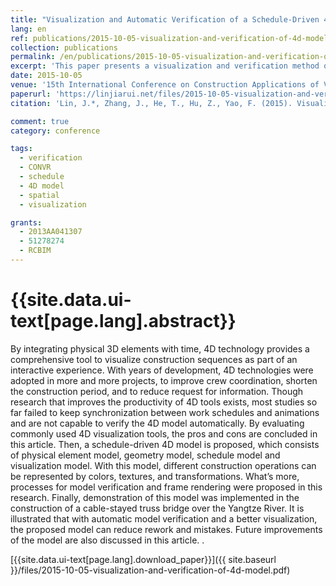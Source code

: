 ```yaml
---
title: "Visualization and Automatic Verification of a Schedule-Driven 4D Model"
lang: en
ref: publications/2015-10-05-visualization-and-verification-of-4d-model
collection: publications
permalink: /en/publications/2015-10-05-visualization-and-verification-of-4d-model
excerpt: 'This paper presents a visualization and verification method of 4D model.'
date: 2015-10-05
venue: '15th International Conference on Construction Applications of Virtual Reality'
paperurl: 'https://linjiarui.net/files/2015-10-05-visualization-and-verification-of-4d-model.pdf'
citation: 'Lin, J.*, Zhang, J., He, T., Hu, Z., Yao, F. (2015). Visualization and Automatic Verification of a Schedule-Driven 4D Model. <i>Proceedings of the 15th International Conference on Construction Applications of Virtual Reality</i>. Banff, Alberta, Canada.'

comment: true
category: conference

tags: 
  - verification
  - CONVR
  - schedule
  - 4D model
  - spatial
  - visualization

grants:
  - 2013AA041307
  - 51278274
  - RCBIM
---
```



{{site.data.ui-text[page.lang].abstract}}
====

 By integrating physical 3D elements with time, 4D technology provides a comprehensive tool to visualize  construction  sequences  as  part  of  an  interactive  experience.  With  years  of  development,  4D technologies were adopted in more and more projects, to improve crew coordination, shorten the construction period, and to reduce request for information. Though research that improves the productivity of 4D tools exists, most studies so far failed to keep synchronization between work schedules and animations and are not capable to verify the 4D model automatically. By evaluating commonly used 4D visualization tools, the pros and cons are concluded  in  this  article.  Then,  a  schedule-driven  4D  model  is  proposed,  which  consists  of  physical  element model,  geometry  model,  schedule  model  and  visualization  model.  With  this  model,  different  construction operations  can  be  represented  by  colors,  textures,  and  transformations.  What’s  more,  processes  for  model verification  and  frame  rendering  were  proposed  in  this  research.  Finally,  demonstration  of  this  model  was implemented in the construction of a cable-stayed truss bridge over the Yangtze River. It is illustrated that with automatic model verification and a better visualization, the proposed model can reduce rework and mistakes. Future improvements of the model are also discussed in this article. .

[{{site.data.ui-text[page.lang].download_paper}}]({{ site.baseurl }}/files/2015-10-05-visualization-and-verification-of-4d-model.pdf)
